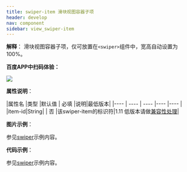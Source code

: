 ```yaml
---
title: swiper-item 滑块视图容器子项
header: develop
nav: component
sidebar: view_swiper-item
---
```

 

**解释**： 滑块视图容器子项，仅可放置在`<swiper>`组件中，宽高自动设置为100%。


**百度APP中扫码体验：**

<img src="https://b.bdstatic.com/miniapp/assets/images/doc_demo/swiper.png"  class="demo-qrcode-image" />


**属性说明**：

|属性名 |类型  |默认值  | 必填 |说明|最低版本|
|---- | ---- | ---- |---- |---- |
|item-id|String| | 否 |该swiper-item的标识符|1.11 低版本请做<a href="https://smartprogram.baidu.com/docs/develop/swan/compatibility/">兼容性处理</a>|

**图片示例**：

参见[swiper](https://smartprogram.baidu.com/docs/develop/component/view_swiper/)示例内容。

**代码示例**：

参见[swiper](https://smartprogram.baidu.com/docs/develop/component/view_swiper/)示例内容。
